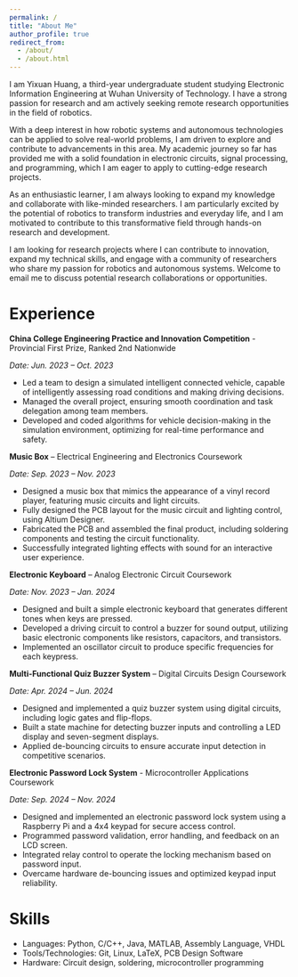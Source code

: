 ```yaml
---
permalink: /
title: "About Me"
author_profile: true
redirect_from: 
  - /about/
  - /about.html
---
```


I am Yixuan Huang, a third-year undergraduate student studying Electronic Information Engineering at Wuhan University of Technology. I have a strong passion for research and am actively seeking remote research opportunities in the field of robotics.

With a deep interest in how robotic systems and autonomous technologies can be applied to solve real-world problems, I am driven to explore and contribute to advancements in this area. My academic journey so far has provided me with a solid foundation in electronic circuits, signal processing, and programming, which I am eager to apply to cutting-edge research projects.

As an enthusiastic learner, I am always looking to expand my knowledge and collaborate with like-minded researchers. I am particularly excited by the potential of robotics to transform industries and everyday life, and I am motivated to contribute to this transformative field through hands-on research and development.

I am looking for research projects where I can contribute to innovation, expand my technical skills, and engage with a community of researchers who share my passion for robotics and autonomous systems. Welcome to  email me to discuss potential research collaborations or opportunities.

# Experience

**China College Engineering Practice and Innovation Competition** - Provincial First Prize, Ranked 2nd Nationwide

*Date: Jun. 2023 – Oct. 2023*

- Led a team to design a simulated intelligent connected vehicle, capable of intelligently assessing road conditions and making driving decisions.
- Managed the overall project, ensuring smooth coordination and task delegation among team members.
- Developed and coded algorithms for vehicle decision-making in the simulation environment, optimizing for real-time performance and safety.

**Music Box** – Electrical Engineering and Electronics Coursework

*Date: Sep. 2023 – Nov. 2023*

- Designed a music box that mimics the appearance of a vinyl record player, featuring music circuits and light circuits.
- Fully designed the PCB layout for the music circuit and lighting control, using Altium Designer.
- Fabricated the PCB and assembled the final product, including soldering components and testing the circuit functionality.
- Successfully integrated lighting effects with sound for an interactive user experience.

**Electronic Keyboard** – Analog Electronic Circuit Coursework

*Date: Nov. 2023 – Jan. 2024*

- Designed and built a simple electronic keyboard that generates different tones when keys are pressed.
- Developed a driving circuit to control a buzzer for sound output, utilizing basic electronic components like resistors, capacitors, and transistors.
- Implemented an oscillator circuit to produce specific frequencies for each keypress.

**Multi-Functional Quiz Buzzer System** – Digital Circuits Design Coursework

*Date: Apr. 2024 – Jun. 2024*

- Designed and implemented a quiz buzzer system using digital circuits, including logic gates and flip-flops.
- Built a state machine for detecting buzzer inputs and controlling a LED display and seven-segment displays.
- Applied de-bouncing circuits to ensure accurate input detection in competitive scenarios.

**Electronic Password Lock System** - Microcontroller Applications Coursework

*Date: Sep. 2024 – Nov. 2024*

- Designed and implemented an electronic password lock system using a Raspberry Pi and a 4x4 keypad for secure access control.
- Programmed password validation, error handling, and feedback on an LCD screen.
- Integrated relay control to operate the locking mechanism based on password input.
- Overcame hardware de-bouncing issues and optimized keypad input reliability.

# Skills

- Languages: Python, C/C++, Java, MATLAB, Assembly Language, VHDL
- Tools/Technologies: Git, Linux, LaTeX, PCB Design Software
- Hardware: Circuit design, soldering, microcontroller programming

<script type="text/javascript" id="mapmyvisitors" src="//mapmyvisitors.com/map.js?d=7aJXkocIyrHxDcJw_FpnG0vWOnRLRzapsbRMdMYhxos&cl=ffffff&w=a"></script>

<!-- Google tag (gtag.js) -->
<script async src="https://www.googletagmanager.com/gtag/js?id=G-X62D1CNV3J"></script>
<script>
  window.dataLayer = window.dataLayer || [];
  function gtag(){dataLayer.push(arguments);}
  gtag('js', new Date());

  gtag('config', 'G-X62D1CNV3J');
</script>